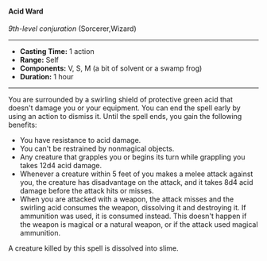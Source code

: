 #### Acid Ward
*9th-level conjuration* (Sorcerer,Wizard)
___
- **Casting Time:** 1 action
- **Range:** Self
- **Components:** V, S, M (a bit of solvent or a swamp frog)
- **Duration:** 1 hour
---
You are surrounded by a swirling shield of protective green acid that doesn't damage you or your equipment. You can end the spell early by using an action to dismiss it. Until the spell ends, you gain the following benefits:

* You have resistance to acid damage.
* You can't be restrained by nonmagical objects.
* Any creature that grapples you or begins its turn while grappling you takes 12d4 acid damage.
* Whenever a creature within 5 feet of you makes a melee attack against you, the creature has disadvantage on the attack, and it takes 8d4 acid damage before the attack hits or misses.
* When you are attacked with a weapon, the attack misses and the swirling acid consumes the weapon, dissolving it and destroying it. If ammunition was used, it is consumed instead. This doesn't happen if the weapon is magical or a natural weapon, or if the attack used magical ammunition.

A creature killed by this spell is dissolved into slime.
